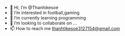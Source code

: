 - 👋 Hi, I’m @Thanhikesoe
- 👀 I’m interested in football,gaming
- 🌱 I’m currently learning programming
- 💞️ I’m looking to collaborate on ...
- 📫 How to reach me thanhtikesoe3127154@gmail.com

<!---
Thanhikesoe/Thanhikesoe is a ✨ special ✨ repository because its `README.md` (this file) appears on your GitHub profile.
You can click the Preview link to take a look at your changes.
--->
